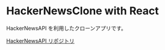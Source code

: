 # HackerNewsClone with React

HackerNewsAPI を利用したクローンアプリです。

[HackerNewsAPI リポジトリ](https://github.com/HackerNews/API)
